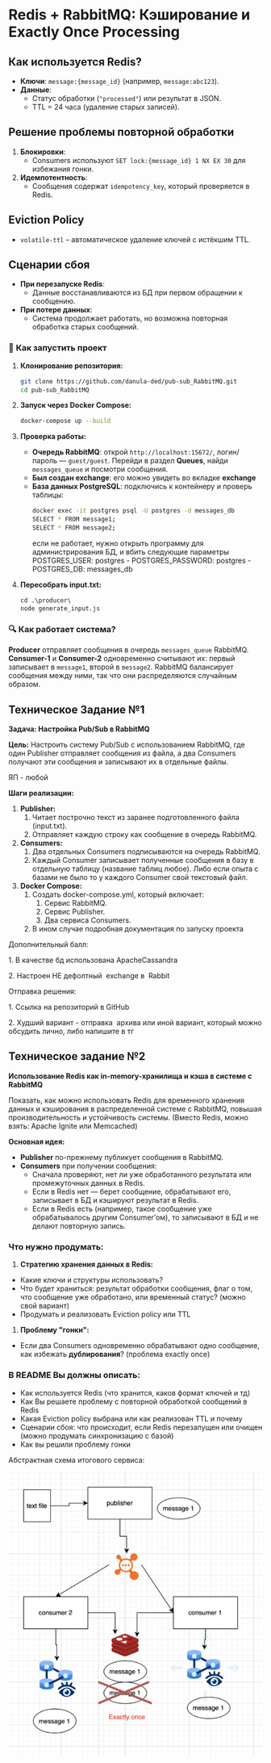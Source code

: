 ﻿# Redis + RabbitMQ: Кэширование и Exactly Once Processing

## Как используется Redis?

- **Ключи**: `message:{message_id}` (например, `message:abc123`).
- **Данные**:
  - Статус обработки (`"processed"`) или результат в JSON.
  - TTL = 24 часа (удаление старых записей).

## Решение проблемы повторной обработки

1. **Блокировки**:
   - Consumers используют `SET lock:{message_id} 1 NX EX 30` для избежания гонки.
2. **Идемпотентность**:
   - Сообщения содержат `idempotency_key`, который проверяется в Redis.

## Eviction Policy

- `volatile-ttl` – автоматическое удаление ключей с истёкшим TTL.

## Сценарии сбоя

- **При перезапуске Redis**:
  - Данные восстанавливаются из БД при первом обращении к сообщению.
- **При потере данных**:
  - Система продолжает работать, но возможна повторная обработка старых сообщений.

### 📌 **Как запустить проект**

1. **Клонирование репозитория:**

   ```sh
   git clone https://github.com/danula-ded/pub-sub_RabbitMQ.git
   cd pub-sub_RabbitMQ
   ```

2. **Запуск через Docker Compose:**

   ```sh
   docker-compose up --build
   ```

3. **Проверка работы:**

   - **Очередь RabbitMQ**: открой `http://localhost:15672/`, логин/пароль — `guest/guest`. Перейди в раздел **Queues**, найди `messages_queue` и посмотри сообщения.
   - **Был создан exchange**: его можно увидеть во вкладке **exchange**
   - **База данных PostgreSQL**: подключись к контейнеру и проверь таблицы:
     ```sh
     docker exec -it postgres psql -U postgres -d messages_db
     SELECT * FROM message1;
     SELECT * FROM message2;
     ```
     если не работает, нужно открыть программу для администрирования БД, и вбить следующие параметры POSTGRES_USER: postgres - POSTGRES_PASSWORD: postgres - POSTGRES_DB: messages_db

4. **Пересобрать input.txt:**
   ```
   cd .\producer\
   node generate_input.js
   ```

### 🔍 **Как работает система?**

**Producer** отправляет сообщения в очередь `messages_queue` RabbitMQ. **Consumer-1** и **Consumer-2** одновременно считывают их: первый записывает в `message1`, второй в `message2`. RabbitMQ балансирует сообщения между ними, так что они распределяются случайным образом.

## Техническое Задание №1

**Задача: Настройка Pub/Sub в RabbitMQ**

**Цель:**
Настроить систему Pub/Sub с использованием RabbitMQ, где один Publisher отправляет сообщения из файла, а два Consumers получают эти сообщения и записывают их в отдельные файлы.

ЯП - любой

**Шаги реализации:**

1. **Publisher:**
   1. Читает построчно текст из заранее подготовленного файла (input.txt).
   1. Отправляет каждую строку как сообщение в очередь RabbitMQ.
1. **Consumers:**
   1. Два отдельных Consumers подписываются на очередь RabbitMQ.
   1. Каждый Consumer записывает полученные сообщения в базу в отдельную таблицу (название таблиц любое). Либо если опыта с базами не было то у каждого Consumer свой текстовый файл.
1. **Docker Compose:**
   1. Создать docker-compose.yml, который включает:
      1. Сервис RabbitMQ.
      1. Сервис Publisher.
      1. Два сервиса Consumers.
   1. В ином случае подробная документация по запуску проекта

Дополнительный балл:

1\. В качестве бд использована ApacheCassandra

2\. Настроен НЕ дефолтный  exchange в  Rabbit

Отправка решения:

1\. Ссылка на репозиторий в GitHub

2\. Худший вариант - отправка  архива или иной вариант, который можно обсудить лично, либо напишите в тг

## Техническое задание №2

**Использование Redis как in-memory-хранилища и кэша в системе с RabbitMQ**

Показать, как можно использовать Redis для временного хранения данных и кэширования в распределенной системе с RabbitMQ, повышая производительность и устойчивость системы. (Вместо Redis, можно взять: Apache Ignite или Memcached)

**Основная идея:**

- **Publisher** по-прежнему публикует сообщения в RabbitMQ.
- **Consumers** при получении сообщения:
  - Сначала проверяют, нет ли уже обработанного результата или промежуточных данных в Redis.
  - Если в Redis нет — берет сообщение, обрабатывают его, записывает в БД и кэшируют результат в Redis.
  - Если в Redis есть (например, такое сообщение уже обрабатывалось другим Consumer’ом), то записывают в БД и не делают повторную запись.

### **Что нужно продумать:**

1. **Стратегию хранения данных в Redis:**

- Какие ключи и структуры использовать?
- Что будет храниться: результат обработки сообщения, флаг о том, что сообщение уже обработано, или временный статус? (можно свой вариант)
- Продумать и реализовать Eviction policy или TTL

1. **Проблему "гонки":**

- Если два Consumers одновременно обрабатывают одно сообщение, как избежать **дублирования**? (проблема exactly onсe)

### **В README Вы должны описать:**

- Как используется Redis (что хранится, каков формат ключей и тд)
- Как Вы решаете проблему с повторной обработкой сообщений в Redis
- Какая Eviction policy выбрана или как реализован TTL и почему
- Сценарии сбоя: что происходит, если Redis перезапущен или очищен (можно продумать синхронизацию с базой)
- Как вы решили проблему гонки

Абстрактная схема итогового сервиса:

![](./tasks/Aspose.Words.png)
